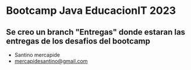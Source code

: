 # Bootcamp Java EducacionIT 2023
## Se creo un branch "Entregas" donde estaran las entregas de los desafios del bootcamp
- Santino mercapide
- mercapidesantino@gmail.com
